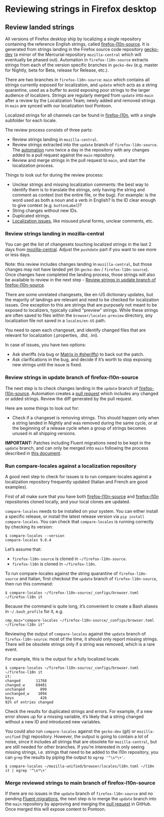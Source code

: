 # Reviewing strings in Firefox desktop

<!-- toc -->

## Review landed strings

All versions of Firefox desktop ship by localizing a single repository containing the reference English strings, called [firefox-l10n-source](https://github.com/mozilla-l10n/firefox-l10n-source). It is generated from strings landing in the Firefox source code repository [gecko-dev](https://github.com/mozilla/gecko-dev) (a mirror of the Mercurial repository `mozilla-central` which will eventually be phased out). Automation in `firefox-l10n-source` extracts strings from each of the version specific branches in `gecko-dev` (e.g. master for Nightly, beta for Beta, release for Release, etc.).

There are two branches in `firefox-l10n-source`: `main` which contains all strings currently exposed for localization, and `update` which acts as a string quarantine, used as a buffer to avoid exposing poor strings to the larger audience of localizers. Strings are regularly merged from `update` into `main` after a review by the Localization Team; newly added and removed strings in `main` are synced with our localization tool Pontoon.

Localized strings for all channels can be found in [firefox-l10n](https://github.com/mozilla-l10n/firefox-l10n), with a single subfolder for each locale.

The review process consists of three parts:
* Review strings landing in `mozilla-central`.
* Review strings extracted into the `update` branch of `firefox-l10n-source`. The [automation](https://github.com/mozilla-l10n/firefox-l10n-source/blob/main/.github/workflows/update.yml) runs twice a day in the repository with any changes added to a pull request against the `main` repository.
* Review and merge strings in the pull request to `main`, and start the localization process.

Things to look out for during the review process:
* Unclear strings and missing localization comments: the best way to identify them is to translate the strings, only having the string and comment as context (not the entire file, or the bug). For example: is the word used as both a noun and a verb in English? Is the ID clear enough to give context (e.g. `buttonLabel`)?
* String changes without new IDs.
* Duplicated strings.
* [Localization issues](https://mozilla-l10n.github.io/documentation/localization/dev_best_practices.html), like misused plural forms, unclear comments, etc.

### Review strings landing in mozilla-central

You can get the list of changesets touching localized strings in the last 2 days from [mozilla-central](https://hg.mozilla.org/mozilla-central/log?rev=keyword("locales/en-US")+and+pushdate("-2")). Adjust the `pushdate` part if you want to see more or less days.

Note: this review includes changes landing in `mozilla-central`, but those changes may not have landed yet (in `gecko-dev` / `firefox-l10n-source`). Once changes have completed the landing process, those strings will also be available to review in the next step - [Review strings in update branch of firefox-l10n-source](#review-strings-in-update-branch-of-firefox-l10n-source).

There are some unrelated changesets, like en-US dictionary updates, but the majority of landings are relevant and need to be checked for localization issues. One exception to this are strings that are purposely not meant to be exposed to localizers, typically called "preview" strings. While these strings are often saved to files within the `browser/locales-preview` directory, any localization file not saved in a `locales/en-US` path.

You need to open each changeset, and identify changed files that are relevant for localization (.properties, .dtd, .ini).

In case of issues, you have two options:
* Ask sheriffs (via bug or [Matrix in #sheriffs](https://chat.mozilla.org/#/room/#sheriffs:mozilla.org)) to back out the patch.
* Ask clarifications in the bug, and decide if it’s worth to stop exposing new strings until the issue is fixed.

### Review strings in update branch of firefox-l10n-source

The next step is to check changes landing in the `update` branch of [firefox-l10n-source](https://github.com/mozilla-l10n/firefox-l10n-source/tree/update). Automation creates a [pull request]((https://github.com/mozilla-l10n/firefox-l10n-source/pulls) ) which includes any changed or added strings. Review the diff generated by the pull request.

Here are some things to look out for:
* Check if a changeset is removing strings. This should happen only when a string landed in Nightly and was removed during the same cycle, or at the beginning of a release cycle when a group of strings becomes unused in all shipping versions.

**IMPORTANT:** Patches including Fluent migrations need to be kept in the `update` branch, and can only be merged into `main` following the process described in [this document](../firefox_desktop/fluent_migrations.md).

### Run compare-locales against a localization repository

A good next step to check for issues is to run compare-locales against a localization repository frequently updated (Italian and French are good examples).

First of all make sure that you have both [firefox-l10n-source](https://github.com/mozilla-l10n/firefox-l10n-source/) and [firefox-l10n](https://github.com/mozilla-l10n/firefox-l10n) repositories cloned locally, and your local clones are updated.

`compare-locales` needs to be installed on your system. You can either install a specific release, or install the latest release version via `pip install compare-locales`. You can check that `compare-locales` is running correctly by checking its version:

```
$ compare-locales --version
compare-locales 9.0.4
```

Let’s assume that:
* `firefox-l10n-source` is cloned in `~/firefox-l10n-source`.
* `firefox-l10n` is cloned in `~/firefox-l10n`.

To run compare-locales against the string quarantine of `firefox-l10n-source` and Italian, first checkout the `update` branch of `firefox-l10n-source`, then run this command:

```
$ compare-locales ~/firefox-l10n-source/_configs/browser.toml ~/firefox-l10n it
```

Because the command is quite long, it’s convenient to create a Bash aliases in `~/.bash_profile` for it, e.g.

```
cmp_moz="compare-locales ~/firefox-l10n-source/_configs/browser.toml ~/firefox-l10n it"
```

Reviewing the output of `compare-locales` against the `update` branch of `firefox-l10n-source`: most of the time, it should only report missing strings. There will be obsolete strings only if a string was removed, which is a rare event.

For example, this is the output for a fully localized locale.

```
$ compare-locales ~/firefox-l10n-source/_configs/browser.toml ~/firefox-l10n it
it:
changed       11768
changed_w     69481
unchanged       899
unchanged_w    1094
keys            426
92% of entries changed
```

Check the results for duplicated strings and errors. For example, if a new error shows up for a missing variable, it’s likely that a string changed without a new ID and introduced new variables.

You could also run `compare-locales` against the `gecko-dev` (git) or `mozilla-unified` (hg) repository. However, the output is going to contain a lot of noise, since it includes all strings that are obsolete for `mozilla-central`, but are still needed for other branches. If you’re interested in only seeing missing strings, i.e. strings that need to be added to the l10n repository, you can `grep` the results by piping the output to `egrep '^\s*\+'`.

```
$ compare-locales ~/mozilla-unified/browser/locales/l10n.toml ~/l10n it | egrep '^\s*\+'
```

### Merge reviewed strings to main branch of firefox-l10n-source

If there are no issues in the `update` branch of `firefox-l10n-source` and no pending [Fluent migrations](../firefox_desktop/fluent_migrations.md), the next step is to merge the `update` branch into the `main` repository by approving and merging the [pull request](https://github.com/mozilla-l10n/firefox-l10n-source/pulls) in GitHub. Once merged this will expose content to Pontoon.
